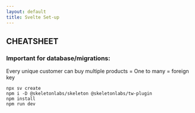 ```yaml
---
layout: default
title: Svelte Set-up
---
```


<h2>CHEATSHEET</h2>
<h3>Important for database/migrations:</h3>
<p>Every unique customer can buy multiple products = One to many = foreign key</p>
<code>npx sv create
npm i -D @skeletonlabs/skeleton @skeletonlabs/tw-plugin
npm install
npm run dev</code>
